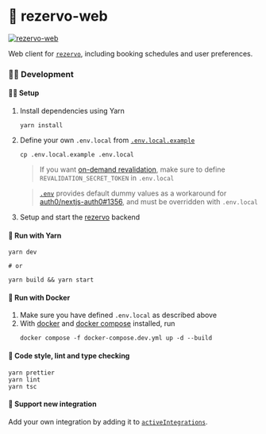 # 🤸 rezervo-web

[![rezervo-web](https://img.shields.io/badge/ghcr.io-mathiazom%2Frezervo--web-blue?logo=docker)](https://github.com/users/mathiazom/packages/container/package/rezervo-web)

Web client for [`rezervo`](https://github.com/mathiazom/rezervo), including booking schedules and user preferences.

### 🧑‍💻 Development

#### 🧑‍🔧 Setup

1. Install dependencies using Yarn
   ```shell
   yarn install
   ```
2. Define your own `.env.local` from [`.env.local.example`](.env.local.example)

   ```shell
   cp .env.local.example .env.local
   ```

   > If you want [on-demand revalidation](https://nextjs.org/docs/basic-features/data-fetching/incremental-static-regeneration#on-demand-revalidation), make sure to define `REVALIDATION_SECRET_TOKEN` in `.env.local`

   > [`.env`](.env) provides default dummy values as a workaround for [auth0/nextjs-auth0#1356](https://github.com/auth0/nextjs-auth0/issues/1356), and must be overridden with `.env.local`

3. Setup and start the [rezervo](https://github.com/mathiazom/rezervo) backend

#### 🧶 Run with Yarn

```shell
yarn dev

# or

yarn build && yarn start
```

#### 🐋 Run with Docker

1. Make sure you have defined `.env.local` as described above
2. With [docker](https://docs.docker.com/get-docker/) and [docker compose](https://docs.docker.com/compose/) installed, run
   ```shell
   docker compose -f docker-compose.dev.yml up -d --build
   ```

#### 🧹 Code style, lint and type checking

```shell
yarn prettier
yarn lint
yarn tsc
```

#### 🔌 Support new integration

Add your own integration by adding it to [`activeIntegrations`](src/lib/integrations/active.ts).
